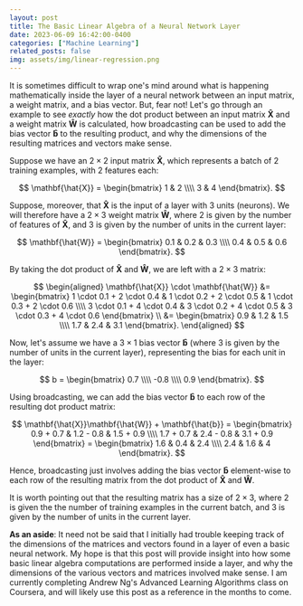 ```yaml
---
layout: post
title: The Basic Linear Algebra of a Neural Network Layer
date: 2023-06-09 16:42:00-0400
categories: ["Machine Learning"]
related_posts: false
img: assets/img/linear-regression.png
---
```


It is sometimes difficult to wrap one's mind around what is happening mathematically inside the layer of a neural network between an input matrix, a weight matrix, and a bias vector. But, fear not! Let's go through an example to see *exactly* how the dot product between an input matrix $\mathbf{\hat{X}}$ and a weight matrix $\mathbf{\hat{W}}$ is calculated, how broadcasting can be used to add the bias vector $\mathbf{\hat{b}}$ to the resulting product, and why the dimensions of the resulting matrices and vectors make sense. 

Suppose we have an $2 \times 2$ input matrix $\mathbf{\hat{X}}$, which represents a batch of 2 training examples, with 2 features each:

$$
\mathbf{\hat{X}} = \begin{bmatrix}
1 & 2 \\\\
3 & 4
\end{bmatrix}.
$$

Suppose, moreover, that $\mathbf{\hat{X}}$ is the input of a layer with 3 units (neurons). We will therefore have a $2 \times 3$ weight matrix $\mathbf{\hat{W}}$, where 2 is given by the number of features of $\mathbf{\hat{X}}$, and 3 is given by the number of units in the current layer:

$$
\mathbf{\hat{W}} = \begin{bmatrix}
0.1 & 0.2 & 0.3 \\\\
0.4 & 0.5 & 0.6
\end{bmatrix}.
$$

By taking the dot product of $\mathbf{\hat{X}}$ and $\mathbf{\hat{W}}$, we are left with a $2 \times 3$ matrix:

$$
\begin{aligned}
\mathbf{\hat{X}} \cdot \mathbf{\hat{W}} &= \begin{bmatrix}
1 \cdot 0.1 + 2 \cdot 0.4 & 1 \cdot 0.2 + 2 \cdot 0.5 & 1 \cdot 0.3 + 2 \cdot 0.6 \\\\
3 \cdot 0.1 + 4 \cdot 0.4 & 3 \cdot 0.2 + 4 \cdot 0.5 & 3 \cdot 0.3 + 4 \cdot 0.6
\end{bmatrix} \\
&= \begin{bmatrix}
0.9 & 1.2 & 1.5 \\\\
1.7 & 2.4 & 3.1
\end{bmatrix}.
\end{aligned}
$$

Now, let's assume we have a $3 \times 1$ bias vector $\mathbf{\hat{b}}$ (where 3 is given by the number of units in the current layer), representing the bias for each unit in the layer:

$$
b = \begin{bmatrix}
0.7 \\\\
-0.8 \\\\
0.9
\end{bmatrix}.
$$

Using broadcasting, we can add the bias vector $\mathbf{\hat{b}}$ to each row of the resulting dot product matrix:

$$
\mathbf{\hat{X}}\mathbf{\hat{W}} + \mathbf{\hat{b}} = \begin{bmatrix}
0.9 + 0.7 & 1.2 - 0.8 & 1.5 + 0.9 \\\\
1.7 + 0.7 & 2.4 - 0.8 & 3.1 + 0.9
\end{bmatrix} = \begin{bmatrix}
1.6 & 0.4 & 2.4 \\\\
2.4 & 1.6 & 4
\end{bmatrix}.
$$

Hence, broadcasting just involves adding the bias vector $\mathbf{\hat{b}}$ element-wise to each row of the resulting matrix from the dot product of $\mathbf{\hat{X}}$ and $\mathbf{\hat{W}}$.

It is worth pointing out that the resulting matrix has a size of $2 \times 3$, where $2$ is given the the number of training examples in the current batch, and $3$ is given by the number of units in the current layer. 

**As an aside**:
It need not be said that I initially had trouble keeping track of the dimensions of the matrices and vectors found in a layer of even a basic neural network. My hope is that this post will provide insight into how some basic linear algebra computations are performed inside a layer, and why the dimensions of the various vectors and matrices involved make sense. I am currently completing Andrew Ng's Advanced Learning Algorithms class on Coursera, and will likely use this post as a reference in the months to come.
